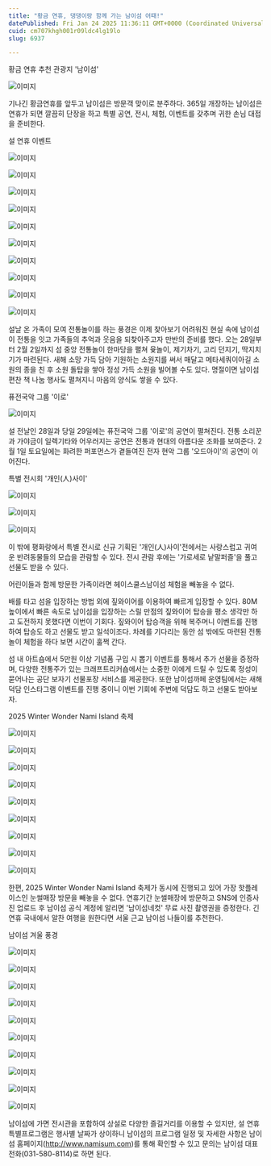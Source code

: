 ```yaml
---
title: "황금 연휴, 댕댕이랑 함께 가는 남이섬 어때!"
datePublished: Fri Jan 24 2025 11:36:11 GMT+0000 (Coordinated Universal Time)
cuid: cm707khgh001r09ldc4lg19lo
slug: 6937

---
```



황금 연휴 추천 관광지 '남이섬'

![이미지](https://cdn.hashnode.com/res/hashnode/image/upload/v1739261719288/a971ab1c-055a-4acb-83b0-f45d10a2cd1f.jpeg)

기나긴 황금연휴를 앞두고 남이섬은 방문객 맞이로 분주하다. 365일 개장하는 남이섬은 연휴가 되면 깔끔히 단장을 하고 특별 공연, 전시, 체험, 이벤트를 갖추며 귀한 손님 대접을 준비한다.

설 연휴 이벤트

![이미지](https://cdn.hashnode.com/res/hashnode/image/upload/v1739261721780/0782677c-0450-4892-8692-b8363c7f3d23.jpeg)

![이미지](https://cdn.hashnode.com/res/hashnode/image/upload/v1739261724397/abf8f8d4-f99c-483b-9ce6-f5e7d0151f12.jpeg)

![이미지](https://cdn.hashnode.com/res/hashnode/image/upload/v1739261726576/7b29d251-f558-4d7e-a364-e0c7c06f77d1.jpeg)

![이미지](https://cdn.hashnode.com/res/hashnode/image/upload/v1739261728641/9a3ea8e0-d760-42aa-9ac3-dcd219add93a.jpeg)

![이미지](https://cdn.hashnode.com/res/hashnode/image/upload/v1739261731284/1086196d-3ce9-4019-8e28-f916249a1f94.jpeg)

![이미지](https://cdn.hashnode.com/res/hashnode/image/upload/v1739261733605/4f7c8b85-4f5f-42ab-aada-f55787954188.jpeg)

![이미지](https://cdn.hashnode.com/res/hashnode/image/upload/v1739261736226/42bcf7b7-6b4d-4b00-8de4-0e5ff5b8ae21.jpeg)

![이미지](https://cdn.hashnode.com/res/hashnode/image/upload/v1739261739115/dbe1b735-4585-4dbe-80d4-40e684c4df0e.jpeg)

![이미지](https://cdn.hashnode.com/res/hashnode/image/upload/v1739261741667/cb56e758-0b53-4854-a3e8-f7d09a73366c.jpeg)

![이미지](https://cdn.hashnode.com/res/hashnode/image/upload/v1739261744116/56dc04f7-88a3-4a60-9826-26e16d270280.jpeg)

설날 온 가족이 모여 전통놀이를 하는 풍경은 이제 찾아보기 어려워진 현실 속에 남이섬이 전통을 잇고 가족들의 추억과 웃음을 되찾아주고자 만반의 준비를 했다. 오는 28일부터 2월 2일까지 섬 중앙 전통놀이 한마당을 펼쳐 윷놀이, 제기차기, 고리 던지기, 딱지치기가 마련된다. 새해 소망 가득 담아 기원하는 소원지를 써서 매달고 메타세쿼이아길 소원의 종을 친 후 소원 돌탑을 쌓아 정성 가득 소원을 빌어볼 수도 있다. 명절이면 남이섬 편찬 책 나눔 행사도 펼쳐지니 마음의 양식도 쌓을 수 있다.

퓨전국악 그룹 '이로'

![이미지](https://cdn.hashnode.com/res/hashnode/image/upload/v1739261746413/e70d74a7-9d4c-4d60-abd2-18cc4d9b3b0a.jpeg)

설 전날인 28일과 당일 29일에는 퓨전국악 그룹 '이로'의 공연이 펼쳐진다. 전통 소리꾼과 가야금이 일렉기타와 어우러지는 공연은 전통과 현대의 아름다운 조화를 보여준다. 2월 1일 토요일에는 화려한 퍼포먼스가 곁들여진 전자 현악 그룹 '오드아이'의 공연이 이어진다.

특별 전시회 '개인(人)사이'

![이미지](https://cdn.hashnode.com/res/hashnode/image/upload/v1739261748866/268824f5-6d8c-48bb-8b12-261560b12013.jpeg)

![이미지](https://cdn.hashnode.com/res/hashnode/image/upload/v1739261751228/a08f0196-b2cb-42f7-9180-2d93b4e324fc.jpeg)

![이미지](https://cdn.hashnode.com/res/hashnode/image/upload/v1739261753416/87de4dc0-c75e-4b18-a8e5-46a3f6b60003.jpeg)

이 밖에 평화랑에서 특별 전시로 신규 기획된 '개인(人)사이'전에서는 사랑스럽고 귀여운 반려동물들의 모습을 관람할 수 있다. 전시 관람 후에는 '가로세로 낱말퍼즐'을 풀고 선물도 받을 수 있다.

어린이들과 함께 방문한 가족이라면 헤이스쿨스남이섬 체험을 빼놓을 수 없다.

배를 타고 섬을 입장하는 방법 외에 짚와이어를 이용하여 빠르게 입장할 수 있다. 80M 높이에서 빠른 속도로 남이섬을 입장하는 스릴 만점의 짚와이어 탑승을 평소 생각만 하고 도전하지 못했다면 이번이 기회다. 짚와이어 탑승객을 위해 복주머니 이벤트를 진행하여 탑승도 하고 선물도 받고 일석이조다. 차례를 기다리는 동안 섬 밖에도 마련된 전통놀이 체험을 하다 보면 시간이 훌쩍 간다.

섬 내 아트숍에서 5만원 이상 기념품 구입 시 뽑기 이벤트를 통해서 추가 선물을 증정하며, 다양한 전통주가 있는 크래프트리커숍에서는 소중한 이에게 드릴 수 있도록 정성이 묻어나는 공단 보자기 선물포장 서비스를 제공한다. 또한 남이섬까페 운영팀에서는 새해 덕담 인스타그램 이벤트를 진행 중이니 이번 기회에 주변에 덕담도 하고 선물도 받아보자.

2025 Winter Wonder Nami Island 축제

![이미지](https://cdn.hashnode.com/res/hashnode/image/upload/v1739261755504/fac4e35f-2d90-41f9-b781-029a20ef9167.jpeg)

![이미지](https://cdn.hashnode.com/res/hashnode/image/upload/v1739261757494/5239f28e-4f8d-42d3-8576-0ad16224258d.jpeg)

![이미지](https://cdn.hashnode.com/res/hashnode/image/upload/v1739261759731/dd7c9aea-0592-45ee-9449-6e0646b93832.jpeg)

![이미지](https://cdn.hashnode.com/res/hashnode/image/upload/v1739261762536/c1ff4564-6130-4a8a-8598-34911d37162d.jpeg)

![이미지](https://cdn.hashnode.com/res/hashnode/image/upload/v1739261764962/f0462705-dca6-4097-9ab4-dc89185952d0.jpeg)

![이미지](https://cdn.hashnode.com/res/hashnode/image/upload/v1739261767074/c5bb3d7d-3c1b-43b3-b0f7-5ef081c6d417.jpeg)

![이미지](https://cdn.hashnode.com/res/hashnode/image/upload/v1739261769563/77f7b8ca-7c22-4dae-9082-76b8dd6af1de.jpeg)

![이미지](https://cdn.hashnode.com/res/hashnode/image/upload/v1739261771840/dff05e04-56e5-487d-92e9-fc5a7ec46dcf.jpeg)

![이미지](https://cdn.hashnode.com/res/hashnode/image/upload/v1739261774031/b7831cfd-b1c3-4019-93a7-5f5e1b37ab62.jpeg)

한편, 2025 Winter Wonder Nami Island 축제가 동시에 진행되고 있어 가장 핫플레이스인 눈썰매장 방문을 빼놓을 수 없다. 연휴기간 눈썰매장에 방문하고 SNS에 인증사진 업로드 후 남이섬 공식 계정에 알리면 '남이섬네컷' 무료 사진 촬영권을 증정한다. 긴 연휴 국내에서 알찬 여행을 원한다면 서울 근교 남이섬 나들이를 추천한다.

남이섬 겨울 풍경

![이미지](https://cdn.hashnode.com/res/hashnode/image/upload/v1739261776427/95f5724e-3556-4c61-83dd-9b378f3f8cb7.jpeg)

![이미지](https://cdn.hashnode.com/res/hashnode/image/upload/v1739261778800/2e862022-2809-4b6e-8f56-dcc5387d61e9.jpeg)

![이미지](https://cdn.hashnode.com/res/hashnode/image/upload/v1739261780991/f6ae5d83-1335-4b2f-a34b-526ab2fe3119.jpeg)

![이미지](https://cdn.hashnode.com/res/hashnode/image/upload/v1739261783070/d5b49f96-d84d-4ca9-a82f-d948adc2da72.jpeg)

![이미지](https://cdn.hashnode.com/res/hashnode/image/upload/v1739261785166/4474b86c-63f3-4edc-ad87-f7da3ef1bd50.jpeg)

![이미지](https://cdn.hashnode.com/res/hashnode/image/upload/v1739261787515/403106a6-a62c-4bda-807c-3232d3fe3ca9.jpeg)

![이미지](https://cdn.hashnode.com/res/hashnode/image/upload/v1739261790011/f6047bf9-68bc-46a8-9760-a27432dd46de.jpeg)

![이미지](https://cdn.hashnode.com/res/hashnode/image/upload/v1739261792425/37a29fdf-994d-4dab-b190-7ac4d227af7d.jpeg)

![이미지](https://cdn.hashnode.com/res/hashnode/image/upload/v1739261794990/1d13dd27-549b-4a0e-9cbd-021d4515af19.jpeg)

![이미지](https://cdn.hashnode.com/res/hashnode/image/upload/v1739261797759/62aee49b-eb28-430a-b82e-d756daa61b3e.jpeg)

남이섬에 가면 전시관을 포함하여 상설로 다양한 즐길거리를 이용할 수 있지만, 설 연휴 특별프로그램은 행사별 날짜가 상이하니 남이섬의 프로그램 일정 및 자세한 사항은 남이섬 홈페이지(http://www.namisum.com)를 통해 확인할 수 있고 문의는 남이섬 대표전화(031-580-8114)로 하면 된다.